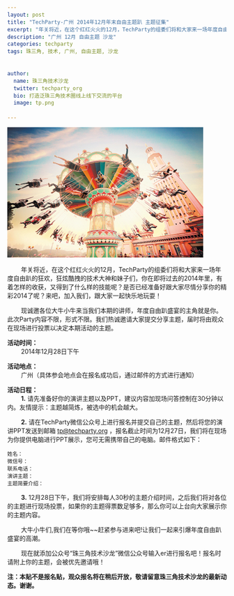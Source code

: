 ```yaml
---
layout: post
title: "TechParty-广州 2014年12月年末自由主题趴 主题征集"
excerpt: "年关将近，在这个红红火火的12月，TechParty的组委们将和大家来一场年度自由趴的狂欢，狂炫酷拽的技术大神和妹子们，在即将过去的2014年里，你有着怎样的收获，又得到了什么样的技能呢？你是否已经准备好跟大家尽情分享你的精彩2014了呢？来吧，加入我们，让我们一起快乐玩耍！"
description: "广州 12月 自由主题 沙龙"
categories: techparty
tags: 珠三角, 技术, 广州, 自由主题, 沙龙


author:
  name: 珠三角技术沙龙
  twitter: techparty_org
  bio: 打造泛珠三角技术圈线上线下交流的平台
  image: tp.png

---
```

![TechParty-广州 2014年12月年末自由主题趴 主题征集](/images/tp201412.jpg)

&nbsp;&nbsp;&nbsp;&nbsp;&nbsp;&nbsp;&nbsp;&nbsp;年关将近，在这个红红火火的12月，TechParty的组委们将和大家来一场年度自由趴的狂欢，狂炫酷拽的技术大神和妹子们，你在即将过去的2014年里，有着怎样的收获，又得到了什么样的技能呢？是否已经准备好跟大家尽情分享你的精彩2014了呢？来吧，加入我们，跟大家一起快乐地玩耍！

&nbsp;&nbsp;&nbsp;&nbsp;&nbsp;&nbsp;&nbsp;&nbsp;现诚邀各位大牛小牛来当我们本期的讲师，年度自由趴盛宴的主角就是你。此次Party内容不限，形式不限。我们热诚邀请大家提交分享主题，届时将由观众在现场进行投票以决定本期活动的主题。

**活动时间：**  
&nbsp;&nbsp;&nbsp;&nbsp;&nbsp;&nbsp;&nbsp;&nbsp;2014年12月28日下午

**活动地点：**  
&nbsp;&nbsp;&nbsp;&nbsp;&nbsp;&nbsp;&nbsp;&nbsp;广州（具体参会地点会在报名成功后，通过邮件的方式进行通知）

**活动日程：**  
&nbsp;&nbsp;&nbsp;&nbsp;&nbsp;&nbsp;&nbsp;&nbsp;**1.** 请先准备好你的演讲主题以及PPT，建议内容加现场问答控制在30分钟以内。友情提示：主题越简炼，被选中的机会越大。

&nbsp;&nbsp;&nbsp;&nbsp;&nbsp;&nbsp;&nbsp;&nbsp;**2.** 请在TechParty微信公众号上进行报名并提交自己的主题，然后将您的演讲PPT发送到邮箱 tp@techparty.org ，报名截止时间为12月27日，我们将在现场为你提供电脑进行PPT展示，您可无需携带自己的电脑。邮件格式如下：

    姓名：
    微信号：
    联系电话：
    演讲主题：
    主题简要介绍：

&nbsp;&nbsp;&nbsp;&nbsp;&nbsp;&nbsp;&nbsp;&nbsp;**3.** 12月28日下午，我们将安排每人30秒的主题介绍时间，之后我们将对各位的主题进行现场投票，如果你的主题得票数足够多，那么你可以上台向大家展示你的主题内容。  

&nbsp;&nbsp;&nbsp;&nbsp;&nbsp;&nbsp;&nbsp;&nbsp;大牛小牛们,我们在等你哦~~赶紧参与进来吧!让我们一起来引爆年度自由趴盛宴的高潮。

&nbsp;&nbsp;&nbsp;&nbsp;&nbsp;&nbsp;&nbsp;&nbsp;现在就添加公众号“珠三角技术沙龙”微信公众号输入er进行报名吧！报名时请附上你的主题，会被优先邀请哦！

**注：本贴不是报名贴，观众报名将在稍后开放，敬请留意珠三角技术沙龙的最新动态。谢谢。**
